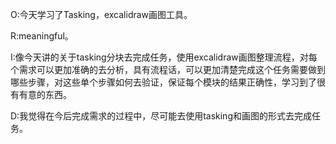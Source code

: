 O:今天学习了Tasking，excalidraw画图工具。

R:meaningful。

I:像今天讲的关于tasking分块去完成任务，使用excalidraw画图整理流程，对每个需求可以更加准确的去分析，具有流程话，可以更加清楚完成这个任务需要做到哪些步骤，对这些单个步骤如何去验证，保证每个模块的结果正确性，学习到了很有有意的东西。

D:我觉得在今后完成需求的过程中，尽可能去使用tasking和画图的形式去完成任务。

